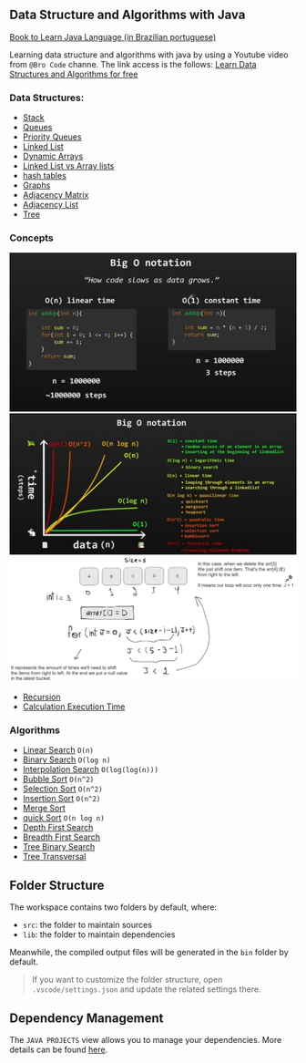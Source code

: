 ## Data Structure and Algorithms with Java

[Book to Learn Java Language (in Brazilian portuguese)](https://www.caelum.com.br/apostila/apostila-java-orientacao-objetos.pdf)

Learning data structure and algorithms with java by using a Youtube video from
`@Bro Code` channe. The link access is the follows: [Learn Data Structures and Algorithms for free](https://youtu.be/CBYHwZcbD-s)

### Data Structures:

- [Stack](./src/structure/MStack.java)
- [Queues](./src/structure/MQueue.java)
- [Priority Queues](./src/structure/MPriorityQueue.java)
- [Linked List](./src/structure/MLinkedList.java)
- [Dynamic Arrays](./src/structure/MDynamicArray/MDynamicArray.java)
- [Linked List vs Array lists](./src/structure/LinkedListVsArrayList.java)
- [hash tables](./)
- [Graphs](./)
- [Adjacency Matrix](./)
- [Adjacency List](./)
- [Tree](./)

### Concepts

![Big O Notation Introduction](./src/concepts/BigONotation-intro.jpeg)
![Big O Notation Speed variants](./src/concepts/BigONotation-speed_variants.jpeg)
![How to shift elements in Dynamic Array](./src/concepts/shiftItemsInDynamicArray.png)

- [Recursion](./)
- [Calculation Execution Time](./)

### Algorithms

- [Linear Search](./src/algorithms/MLinearSearch.java) `O(n)`
- [Binary Search](./src/algorithms//MBinarySearch.java) `O(log n)`
- [Interpolation Search](./src/algorithms/MInterpolationSearch.java) `O(log(log(n)))`
- [Bubble Sort](./) `O(n^2)`
- [Selection Sort](./) `O(n^2)`
- [Insertion Sort](./) `O(n^2)`
- [Merge Sort](./)
- [quick Sort](./) `O(n log n)`
- [Depth First Search](./)
- [Breadth First Search](./)
- [Tree Binary Search](./)
- [Tree Transversal](./)

## Folder Structure

The workspace contains two folders by default, where:

- `src`: the folder to maintain sources
- `lib`: the folder to maintain dependencies

Meanwhile, the compiled output files will be generated in the `bin` folder by default.

> If you want to customize the folder structure, open `.vscode/settings.json` and update the related settings there.

## Dependency Management

The `JAVA PROJECTS` view allows you to manage your dependencies. More details can be found [here](https://github.com/microsoft/vscode-java-dependency#manage-dependencies).

